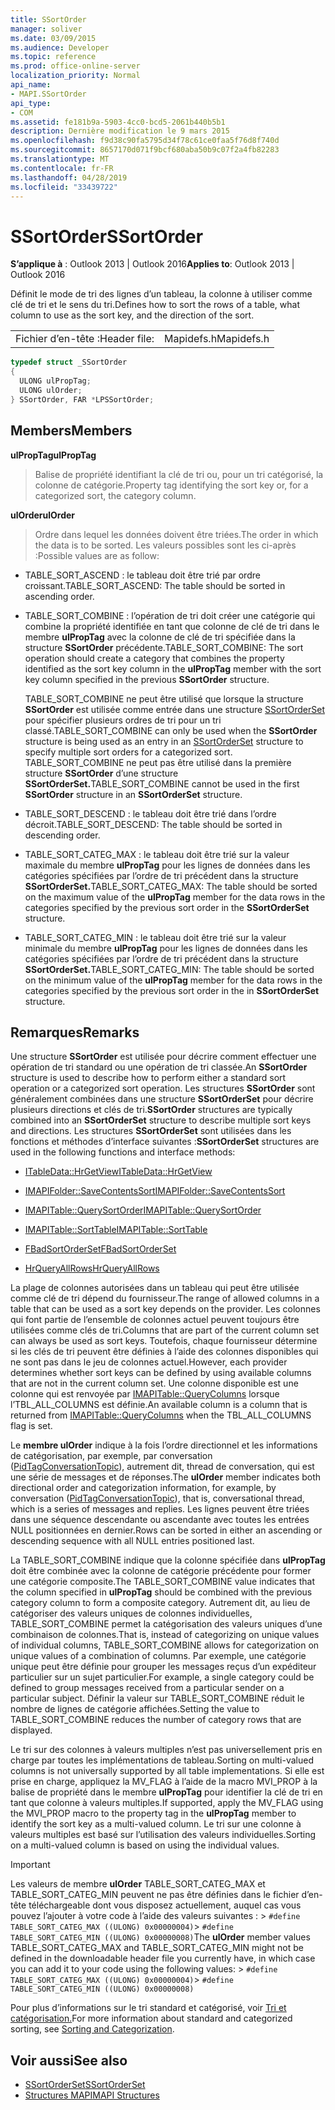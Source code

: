 ```yaml
---
title: SSortOrder
manager: soliver
ms.date: 03/09/2015
ms.audience: Developer
ms.topic: reference
ms.prod: office-online-server
localization_priority: Normal
api_name:
- MAPI.SSortOrder
api_type:
- COM
ms.assetid: fe181b9a-5903-4cc0-bcd5-2061b440b5b1
description: Dernière modification le 9 mars 2015
ms.openlocfilehash: f9d38c90fa5795d34f78c61ce0faa5f76d8f740d
ms.sourcegitcommit: 8657170d071f9bcf680aba50b9c07f2a4fb82283
ms.translationtype: MT
ms.contentlocale: fr-FR
ms.lasthandoff: 04/28/2019
ms.locfileid: "33439722"
---
```

# <a name="ssortorder"></a><span data-ttu-id="e0817-103">SSortOrder</span><span class="sxs-lookup"><span data-stu-id="e0817-103">SSortOrder</span></span>
 
<span data-ttu-id="e0817-104">**S’applique à** : Outlook 2013 | Outlook 2016</span><span class="sxs-lookup"><span data-stu-id="e0817-104">**Applies to**: Outlook 2013 | Outlook 2016</span></span> 
  
<span data-ttu-id="e0817-105">Définit le mode de tri des lignes d’un tableau, la colonne à utiliser comme clé de tri et le sens du tri.</span><span class="sxs-lookup"><span data-stu-id="e0817-105">Defines how to sort the rows of a table, what column to use as the sort key, and the direction of the sort.</span></span> 
  
|||
|:-----|:-----|
|<span data-ttu-id="e0817-106">Fichier d’en-tête :</span><span class="sxs-lookup"><span data-stu-id="e0817-106">Header file:</span></span>  <br/> |<span data-ttu-id="e0817-107">Mapidefs.h</span><span class="sxs-lookup"><span data-stu-id="e0817-107">Mapidefs.h</span></span>  <br/> |
   
```cpp
typedef struct _SSortOrder
{
  ULONG ulPropTag;
  ULONG ulOrder;
} SSortOrder, FAR *LPSSortOrder;

```

## <a name="members"></a><span data-ttu-id="e0817-108">Members</span><span class="sxs-lookup"><span data-stu-id="e0817-108">Members</span></span>

<span data-ttu-id="e0817-109">**ulPropTag**</span><span class="sxs-lookup"><span data-stu-id="e0817-109">**ulPropTag**</span></span>
  
> <span data-ttu-id="e0817-110">Balise de propriété identifiant la clé de tri ou, pour un tri catégorisé, la colonne de catégorie.</span><span class="sxs-lookup"><span data-stu-id="e0817-110">Property tag identifying the sort key or, for a categorized sort, the category column.</span></span>
    
<span data-ttu-id="e0817-111">**ulOrder**</span><span class="sxs-lookup"><span data-stu-id="e0817-111">**ulOrder**</span></span>
  
> <span data-ttu-id="e0817-112">Ordre dans lequel les données doivent être triées.</span><span class="sxs-lookup"><span data-stu-id="e0817-112">The order in which the data is to be sorted.</span></span> <span data-ttu-id="e0817-113">Les valeurs possibles sont les ci-après :</span><span class="sxs-lookup"><span data-stu-id="e0817-113">Possible values are as follow:</span></span>
    
  - <span data-ttu-id="e0817-114">TABLE_SORT_ASCEND : le tableau doit être trié par ordre croissant.</span><span class="sxs-lookup"><span data-stu-id="e0817-114">TABLE_SORT_ASCEND: The table should be sorted in ascending order.</span></span>
      
  - <span data-ttu-id="e0817-115">TABLE_SORT_COMBINE : l’opération de tri doit créer une catégorie qui combine la propriété identifiée en tant que colonne de clé de tri dans le membre **ulPropTag** avec la colonne de clé de tri spécifiée dans la structure **SSortOrder** précédente.</span><span class="sxs-lookup"><span data-stu-id="e0817-115">TABLE_SORT_COMBINE: The sort operation should create a category that combines the property identified as the sort key column in the **ulPropTag** member with the sort key column specified in the previous **SSortOrder** structure.</span></span> 
      
    <span data-ttu-id="e0817-116">TABLE_SORT_COMBINE ne peut être utilisé que lorsque la structure **SSortOrder** est utilisée comme entrée dans une structure [SSortOrderSet](ssortorderset.md) pour spécifier plusieurs ordres de tri pour un tri classé.</span><span class="sxs-lookup"><span data-stu-id="e0817-116">TABLE_SORT_COMBINE can only be used when the **SSortOrder** structure is being used as an entry in an [SSortOrderSet](ssortorderset.md) structure to specify multiple sort orders for a categorized sort.</span></span> <span data-ttu-id="e0817-117">TABLE_SORT_COMBINE ne peut pas être utilisé dans la première structure **SSortOrder** d’une structure **SSortOrderSet.**</span><span class="sxs-lookup"><span data-stu-id="e0817-117">TABLE_SORT_COMBINE cannot be used in the first **SSortOrder** structure in an **SSortOrderSet** structure.</span></span> 
      
  - <span data-ttu-id="e0817-118">TABLE_SORT_DESCEND : le tableau doit être trié dans l’ordre décroit.</span><span class="sxs-lookup"><span data-stu-id="e0817-118">TABLE_SORT_DESCEND: The table should be sorted in descending order.</span></span>
      
  - <span data-ttu-id="e0817-119">TABLE_SORT_CATEG_MAX : le tableau doit être trié sur la valeur maximale du membre **ulPropTag** pour les lignes de données dans les catégories spécifiées par l’ordre de tri précédent dans la structure **SSortOrderSet.**</span><span class="sxs-lookup"><span data-stu-id="e0817-119">TABLE_SORT_CATEG_MAX: The table should be sorted on the maximum value of the **ulPropTag** member for the data rows in the categories specified by the previous sort order in the **SSortOrderSet** structure.</span></span> 
      
  - <span data-ttu-id="e0817-120">TABLE_SORT_CATEG_MIN : le tableau doit être trié sur la valeur minimale du membre **ulPropTag** pour les lignes de données dans les catégories spécifiées par l’ordre de tri précédent dans la structure **SSortOrderSet.**</span><span class="sxs-lookup"><span data-stu-id="e0817-120">TABLE_SORT_CATEG_MIN: The table should be sorted on the minimum value of the **ulPropTag** member for the data rows in the categories specified by the previous sort order in the in **SSortOrderSet** structure.</span></span> 
    
## <a name="remarks"></a><span data-ttu-id="e0817-121">Remarques</span><span class="sxs-lookup"><span data-stu-id="e0817-121">Remarks</span></span>

<span data-ttu-id="e0817-122">Une structure **SSortOrder** est utilisée pour décrire comment effectuer une opération de tri standard ou une opération de tri classée.</span><span class="sxs-lookup"><span data-stu-id="e0817-122">An **SSortOrder** structure is used to describe how to perform either a standard sort operation or a categorized sort operation.</span></span> <span data-ttu-id="e0817-123">Les structures **SSortOrder** sont généralement combinées dans une structure **SSortOrderSet** pour décrire plusieurs directions et clés de tri.</span><span class="sxs-lookup"><span data-stu-id="e0817-123">**SSortOrder** structures are typically combined into an **SSortOrderSet** structure to describe multiple sort keys and directions.</span></span> <span data-ttu-id="e0817-124">Les structures **SSortOrderSet** sont utilisées dans les fonctions et méthodes d’interface suivantes :</span><span class="sxs-lookup"><span data-stu-id="e0817-124">**SSortOrderSet** structures are used in the following functions and interface methods:</span></span> 
  
- [<span data-ttu-id="e0817-125">ITableData::HrGetView</span><span class="sxs-lookup"><span data-stu-id="e0817-125">ITableData::HrGetView</span></span>](itabledata-hrgetview.md)
    
- [<span data-ttu-id="e0817-126">IMAPIFolder::SaveContentsSort</span><span class="sxs-lookup"><span data-stu-id="e0817-126">IMAPIFolder::SaveContentsSort</span></span>](imapifolder-savecontentssort.md)
    
- [<span data-ttu-id="e0817-127">IMAPITable::QuerySortOrder</span><span class="sxs-lookup"><span data-stu-id="e0817-127">IMAPITable::QuerySortOrder</span></span>](imapitable-querysortorder.md)
    
- [<span data-ttu-id="e0817-128">IMAPITable::SortTable</span><span class="sxs-lookup"><span data-stu-id="e0817-128">IMAPITable::SortTable</span></span>](imapitable-sorttable.md)
    
- [<span data-ttu-id="e0817-129">FBadSortOrderSet</span><span class="sxs-lookup"><span data-stu-id="e0817-129">FBadSortOrderSet</span></span>](fbadsortorderset.md)
    
- [<span data-ttu-id="e0817-130">HrQueryAllRows</span><span class="sxs-lookup"><span data-stu-id="e0817-130">HrQueryAllRows</span></span>](hrqueryallrows.md)
    
<span data-ttu-id="e0817-131">La plage de colonnes autorisées dans un tableau qui peut être utilisée comme clé de tri dépend du fournisseur.</span><span class="sxs-lookup"><span data-stu-id="e0817-131">The range of allowed columns in a table that can be used as a sort key depends on the provider.</span></span> <span data-ttu-id="e0817-132">Les colonnes qui font partie de l’ensemble de colonnes actuel peuvent toujours être utilisées comme clés de tri.</span><span class="sxs-lookup"><span data-stu-id="e0817-132">Columns that are part of the current column set can always be used as sort keys.</span></span> <span data-ttu-id="e0817-133">Toutefois, chaque fournisseur détermine si les clés de tri peuvent être définies à l’aide des colonnes disponibles qui ne sont pas dans le jeu de colonnes actuel.</span><span class="sxs-lookup"><span data-stu-id="e0817-133">However, each provider determines whether sort keys can be defined by using available columns that are not in the current column set.</span></span> <span data-ttu-id="e0817-134">Une colonne disponible est une colonne qui est renvoyée par [IMAPITable::QueryColumns](imapitable-querycolumns.md) lorsque l’TBL_ALL_COLUMNS est définie.</span><span class="sxs-lookup"><span data-stu-id="e0817-134">An available column is a column that is returned from [IMAPITable::QueryColumns](imapitable-querycolumns.md) when the TBL_ALL_COLUMNS flag is set.</span></span> 
  
<span data-ttu-id="e0817-135">Le **membre ulOrder** indique à la fois l’ordre directionnel et les informations de catégorisation, par exemple, par conversation ([PidTagConversationTopic](pidtagconversationtopic-canonical-property.md)), autrement dit, thread de conversation, qui est une série de messages et de réponses.</span><span class="sxs-lookup"><span data-stu-id="e0817-135">The **ulOrder** member indicates both directional order and categorization information, for example, by conversation ([PidTagConversationTopic](pidtagconversationtopic-canonical-property.md)), that is, conversational thread, which is a series of messages and replies.</span></span> <span data-ttu-id="e0817-136">Les lignes peuvent être triées dans une séquence descendante ou ascendante avec toutes les entrées NULL positionnées en dernier.</span><span class="sxs-lookup"><span data-stu-id="e0817-136">Rows can be sorted in either an ascending or descending sequence with all NULL entries positioned last.</span></span> 
  
<span data-ttu-id="e0817-137">La TABLE_SORT_COMBINE indique que la colonne spécifiée dans **ulPropTag** doit être combinée avec la colonne de catégorie précédente pour former une catégorie composite.</span><span class="sxs-lookup"><span data-stu-id="e0817-137">The TABLE_SORT_COMBINE value indicates that the column specified in **ulPropTag** should be combined with the previous category column to form a composite category.</span></span> <span data-ttu-id="e0817-138">Autrement dit, au lieu de catégoriser des valeurs uniques de colonnes individuelles, TABLE_SORT_COMBINE permet la catégorisation des valeurs uniques d’une combinaison de colonnes.</span><span class="sxs-lookup"><span data-stu-id="e0817-138">That is, instead of categorizing on unique values of individual columns, TABLE_SORT_COMBINE allows for categorization on unique values of a combination of columns.</span></span> <span data-ttu-id="e0817-139">Par exemple, une catégorie unique peut être définie pour grouper les messages reçus d’un expéditeur particulier sur un sujet particulier.</span><span class="sxs-lookup"><span data-stu-id="e0817-139">For example, a single category could be defined to group messages received from a particular sender on a particular subject.</span></span> <span data-ttu-id="e0817-140">Définir la valeur sur TABLE_SORT_COMBINE réduit le nombre de lignes de catégorie affichées.</span><span class="sxs-lookup"><span data-stu-id="e0817-140">Setting the value to TABLE_SORT_COMBINE reduces the number of category rows that are displayed.</span></span> 
  
<span data-ttu-id="e0817-141">Le tri sur des colonnes à valeurs multiples n’est pas universellement pris en charge par toutes les implémentations de tableau.</span><span class="sxs-lookup"><span data-stu-id="e0817-141">Sorting on multi-valued columns is not universally supported by all table implementations.</span></span> <span data-ttu-id="e0817-142">Si elle est prise en charge, appliquez la MV_FLAG à l’aide de la macro MVI_PROP à la balise de propriété dans le membre **ulPropTag** pour identifier la clé de tri en tant que colonne à valeurs multiples.</span><span class="sxs-lookup"><span data-stu-id="e0817-142">If supported, apply the MV_FLAG using the MVI_PROP macro to the property tag in the **ulPropTag** member to identify the sort key as a multi-valued column.</span></span> <span data-ttu-id="e0817-143">Le tri sur une colonne à valeurs multiples est basé sur l’utilisation des valeurs individuelles.</span><span class="sxs-lookup"><span data-stu-id="e0817-143">Sorting on a multi-valued column is based on using the individual values.</span></span> 
  
> [!IMPORTANT]
> <span data-ttu-id="e0817-144">Les valeurs de membre **ulOrder** TABLE_SORT_CATEG_MAX et TABLE_SORT_CATEG_MIN peuvent ne pas être définies dans le fichier d’en-tête téléchargeable dont vous disposez actuellement, auquel cas vous pouvez l’ajouter à votre code à l’aide des valeurs suivantes : >  `#define TABLE_SORT_CATEG_MAX ((ULONG) 0x00000004)`>  `#define TABLE_SORT_CATEG_MIN ((ULONG) 0x00000008)`</span><span class="sxs-lookup"><span data-stu-id="e0817-144">The **ulOrder** member values TABLE_SORT_CATEG_MAX and TABLE_SORT_CATEG_MIN might not be defined in the downloadable header file you currently have, in which case you can add it to your code using the following values: >  `#define TABLE_SORT_CATEG_MAX ((ULONG) 0x00000004)`>  `#define TABLE_SORT_CATEG_MIN ((ULONG) 0x00000008)`</span></span>
  
<span data-ttu-id="e0817-145">Pour plus d’informations sur le tri standard et catégorisé, voir [Tri et catégorisation.](sorting-and-categorization.md)</span><span class="sxs-lookup"><span data-stu-id="e0817-145">For more information about standard and categorized sorting, see [Sorting and Categorization](sorting-and-categorization.md).</span></span> 
  
## <a name="see-also"></a><span data-ttu-id="e0817-146">Voir aussi</span><span class="sxs-lookup"><span data-stu-id="e0817-146">See also</span></span>

- [<span data-ttu-id="e0817-147">SSortOrderSet</span><span class="sxs-lookup"><span data-stu-id="e0817-147">SSortOrderSet</span></span>](ssortorderset.md)
- [<span data-ttu-id="e0817-148">Structures MAPI</span><span class="sxs-lookup"><span data-stu-id="e0817-148">MAPI Structures</span></span>](mapi-structures.md)


